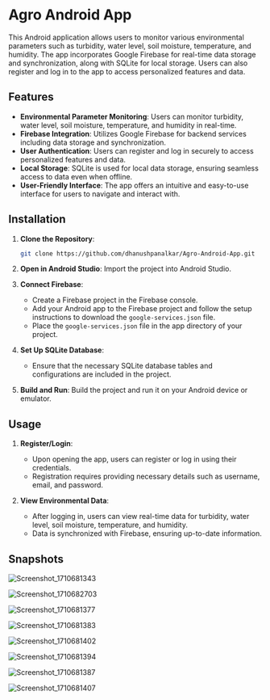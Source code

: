 # Agro Android App 

This Android application allows users to monitor various environmental parameters such as turbidity, water level, soil moisture, temperature, and humidity. The app incorporates Google Firebase for real-time data storage and synchronization, along with SQLite for local storage. Users can also register and log in to the app to access personalized features and data.

## Features

- **Environmental Parameter Monitoring**: Users can monitor turbidity, water level, soil moisture, temperature, and humidity in real-time.
- **Firebase Integration**: Utilizes Google Firebase for backend services including data storage and synchronization.
- **User Authentication**: Users can register and log in securely to access personalized features and data.
- **Local Storage**: SQLite is used for local data storage, ensuring seamless access to data even when offline.
- **User-Friendly Interface**: The app offers an intuitive and easy-to-use interface for users to navigate and interact with.

## Installation

1. **Clone the Repository**: 
   ```bash
   git clone https://github.com/dhanushpanalkar/Agro-Android-App.git
   ```

2. **Open in Android Studio**: Import the project into Android Studio.

3. **Connect Firebase**: 
   - Create a Firebase project in the Firebase console.
   - Add your Android app to the Firebase project and follow the setup instructions to download the `google-services.json` file.
   - Place the `google-services.json` file in the app directory of your project.

4. **Set Up SQLite Database**:
   - Ensure that the necessary SQLite database tables and configurations are included in the project.

5. **Build and Run**: Build the project and run it on your Android device or emulator.

## Usage

1. **Register/Login**: 
   - Upon opening the app, users can register or log in using their credentials.
   - Registration requires providing necessary details such as username, email, and password.

2. **View Environmental Data**: 
   - After logging in, users can view real-time data for turbidity, water level, soil moisture, temperature, and humidity.
   - Data is synchronized with Firebase, ensuring up-to-date information.

## Snapshots

![Screenshot_1710681343](https://github.com/dhanushpanalkar/Agro-Android-App/assets/116461853/7b26bdbe-bdfb-4c45-9623-e2e4b9ef4732)

![Screenshot_1710682703](https://github.com/dhanushpanalkar/Agro-Android-App/assets/116461853/adb71b39-b023-409a-8bd5-4f6965ac1016)

![Screenshot_1710681377](https://github.com/dhanushpanalkar/Agro-Android-App/assets/116461853/9b815b1d-c6e8-44aa-82c7-8c3f85110260)

![Screenshot_1710681383](https://github.com/dhanushpanalkar/Agro-Android-App/assets/116461853/91f5f8ce-e3ca-4c65-bcea-b85795a9eddd)

![Screenshot_1710681402](https://github.com/dhanushpanalkar/Agro-Android-App/assets/116461853/edd01f6a-0252-49d0-857a-b5d7eb734e9b)

![Screenshot_1710681394](https://github.com/dhanushpanalkar/Agro-Android-App/assets/116461853/716d4718-e4ef-4e73-81a0-6c2082974403)

![Screenshot_1710681387](https://github.com/dhanushpanalkar/Agro-Android-App/assets/116461853/42e88014-46d1-4907-b48e-9a490069521f)

![Screenshot_1710681407](https://github.com/dhanushpanalkar/Agro-Android-App/assets/116461853/be7f00c0-8ab6-4db1-a417-de603026d01b)
